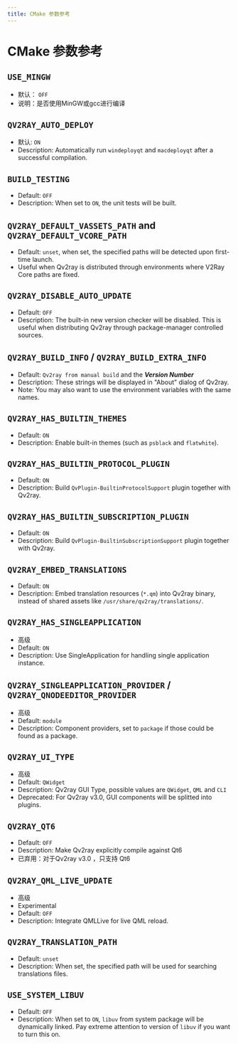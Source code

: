 ```yaml
---
title: CMake 参数参考
---
```


# CMake 参数参考

## `USE_MINGW`
- 默认： `OFF`
- 说明：是否使用MinGW或gcc进行编译

## `QV2RAY_AUTO_DEPLOY`
- 默认: `ON`
- Description: Automatically run `windeployqt` and `macdeployqt` after a successful compilation.

## `BUILD_TESTING`
- Default: `OFF`
- Description: When set to `ON`, the unit tests will be built.

## `QV2RAY_DEFAULT_VASSETS_PATH` and `QV2RAY_DEFAULT_VCORE_PATH`
- Default: `unset`, when set, the specified paths will be detected upon first-time launch.
- Useful when Qv2ray is distributed through environments where V2Ray Core paths are fixed.

## `QV2RAY_DISABLE_AUTO_UPDATE`
- Default: `OFF`
- Description: The built-in new version checker will be disabled. This is useful when distributing Qv2ray through package-manager controlled sources.

## `QV2RAY_BUILD_INFO` / `QV2RAY_BUILD_EXTRA_INFO`
- Default: `Qv2ray from manual build` and the ***Version Number***
- Description: These strings will be displayed in "About" dialog of Qv2ray.
- Note: You may also want to use the environment variables with the same names.

## `QV2RAY_HAS_BUILTIN_THEMES`
- Default: `ON`
- Description: Enable built-in themes (such as `psblack` and `flatwhite`).

## `QV2RAY_HAS_BUILTIN_PROTOCOL_PLUGIN`
- Default: `ON`
- Description: Build `QvPlugin-BuiltinProtocolSupport` plugin together with Qv2ray.

## `QV2RAY_HAS_BUILTIN_SUBSCRIPTION_PLUGIN`
- Default: `ON`
- Description: Build `QvPlugin-BuiltinSubscriptionSupport` plugin together with Qv2ray.

## `QV2RAY_EMBED_TRANSLATIONS`
- Default: `ON`
- Description: Embed translation resources (`*.qm`) into Qv2ray binary, instead of shared assets like `/usr/share/qv2ray/translations/`.

## `QV2RAY_HAS_SINGLEAPPLICATION`
- 高级
- Default: `ON`
- Description: Use SingleApplication for handling single application instance.

## `QV2RAY_SINGLEAPPLICATION_PROVIDER` / `QV2RAY_QNODEEDITOR_PROVIDER`
- 高级
- Default: `module`
- Description: Component providers, set to `package` if those could be found as a package.

## `QV2RAY_UI_TYPE`
- 高级
- Default: `QWidget`
- Description: Qv2ray GUI Type, possible values are `QWidget`, `QML` and `CLI`
- Deprecated: For Qv2ray v3.0, GUI components will be splitted into plugins.

## `QV2RAY_QT6`
- Default: `OFF`
- Description: Make Qv2ray explicitly compile against Qt6
- 已弃用：对于Qv2ray v3.0 ，只支持 Qt6

## `QV2RAY_QML_LIVE_UPDATE`
- 高级
- Experimental
- Default: `OFF`
- Description: Integrate QMLLive for live QML reload.

## `QV2RAY_TRANSLATION_PATH`
- Default: `unset`
- Description: When set, the specified path will be used for searching translations files.

## `USE_SYSTEM_LIBUV`
- Default: `OFF`
- Description: When set to `ON`, `libuv` from system package will be dynamically linked. Pay extreme attention to version of `libuv` if you want to turn this on.
